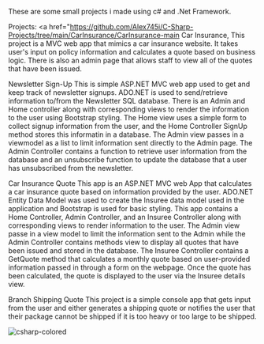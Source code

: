These are some small projects i made using c# and .Net Framework.

Projects: 
<a href="https://github.com/Alex745i/C-Sharp-Projects/tree/main/CarInsurance/CarInsurance-main</a>
  Car Insurance, This project is a MVC web app that mimics a car insurance website. It takes user's input on policy information and calculates a quote based on business logic. There is also an admin page that allows staff to view all of the quotes that have been issued.
  
  Newsletter Sign-Up
This is simple ASP.NET MVC web app used to get and keep track of newsletter signups. ADO.NET is used to send/retrieve information to/from the Newsletter SQL database. There is an Admin and Home controller along with corresponding views to render the information to the user using Bootstrap styling. The Home view uses a simple form to collect signup information from the user, and the Home Controller SignUp method stores this informatin in a database. The Admin view passes in a viewmodel as a list to limit information sent directly to the Admin page. The Admin Controller contains a function to retrieve user information from the database and an unsubscribe function to update the database that a user has unsubscribed from the newsletter.

Car Insurance Quote
This app is an ASP.NET MVC web App that calculates a car insurance quote based on information provided by the user. ADO.NET Entity Data Model was used to create the Insuree data model used in the application and Bootstrap is used for basic styling. This app contains a Home Controller, Admin Controller, and an Insuree Controller along with corresponding views to render information to the user. The Admin view passe in a view model to limit the information sent to the Admin while the Admin Controller contains methods view to display all quotes that have been issued and stored in the database. The Insuree Controller contains a GetQuote method that calculates a monthly quote based on user-provided information passed in through a form on the webpage. Once the quote has been calculated, the quote is displayed to the user via the Insuree details view.

  Branch Shipping Quote
This project is a simple console app that gets input from the user and either generates a shipping quote or notifies the user that their package cannot be shipped if it is too heavy or too large to be shipped.

![csharp-colored](https://user-images.githubusercontent.com/118482231/211764307-9ea9802d-c1fa-48a5-9b0d-42ec704eb85c.svg)
